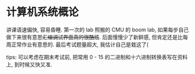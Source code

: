 # 计算机系统概论

讲课语速偏快, 容易昏睡.
第一次的 lab 照搬的 CMU 的 boom lab, 如果每步自己做下来很有意思~~汇编调试界面真的很酷炫~~.
后面慢慢少了新鲜感, 但肯定还是比每周正常作业有意思的.
最后考试题量超大, 我估计自己是栽这了(

tips: 可以考虑在期末考试前, 把常用 0 - 15 的二进制和十六进制转换表写在资料上, 到时候又快又准.